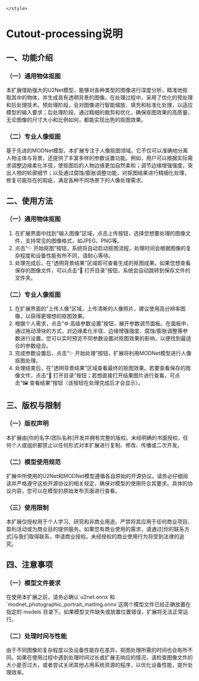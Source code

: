 
    </style>
</head>
<body>
    <h1>Cutout-processing说明</h1>
    <h2>一、功能介绍</h2>
    <h3>（一）通用物体抠图</h3>
    <p>本扩展借助强大的U2Net模型，能够对各种类型的图像进行深度分析，精准地抠取其中的物体，并生成具有透明背景的图像。在处理过程中，采用了优化的预处理和后处理技术。预处理阶段，会对图像进行智能缩放、填充和标准化处理，以适应模型的输入要求；后处理阶段，通过精细的裁剪和优化，确保抠图效果的高质量，无论图像的尺寸大小和比例如何，都能实现出色的抠图效果。</p>
    <h3>（二）专业人像抠图</h3>
    <p>基于先进的MODNet模型，本扩展专注于人像抠图领域。它不仅可以准确地分离人物主体与背景，还提供了丰富多样的参数设置功能。例如，用户可以根据实际需求调整边缘柔化半径，使抠图后的人物边缘更加自然柔和；调节边缘增强强度，突出人物的轮廓细节；以及通过腐蚀/膨胀调整功能，对抠图结果进行精细化处理，修复可能存在的瑕疵，满足各种不同场景下的人像处理需求。</p>
    <h2>二、使用方法</h2>
    <h3>（一）通用物体抠图</h3>
    <ol>
        <li>在扩展界面中找到“输入图像”区域，点击上传按钮，选择您想要处理的图像文件，支持常见的图像格式，如JPEG、PNG等。</li>
        <li>点击“✨ 开始抠图”按钮，系统将自动启动抠图流程，处理时间会根据图像的复杂程度和设备性能有所不同，请耐心等待。</li>
        <li>处理完成后，在“透明背景结果”区域即可查看生成的抠图成果。如果您想查看保存的图像文件，可以点击“📂 打开目录”按钮，系统会自动跳转到保存文件的文件夹。</li>
    </ol>
    <h3>（二）专业人像抠图</h3>
    <ol>
        <li>在扩展界面的“上传人像”区域，上传清晰的人像照片，建议使用高分辨率图像，以获得更理想的抠图效果。</li>
        <li>根据个人需求，点击“⚙️ 高级参数设置”按钮，展开参数调节面板。在面板中，通过拖动滑块的方式，对边缘柔化半径、边缘增强强度、腐蚀/膨胀调整等参数进行设置。您可以实时预览不同参数设置对抠图效果的影响，以便找到最适合的参数组合。</li>
        <li>完成参数设置后，点击“✨ 开始处理”按钮，扩展将利用MODNet模型进行人像抠图处理。</li>
        <li>处理结束后，在“透明背景结果”区域查看最终的抠图效果。若要查看保存的图像文件，点击“📂 打开目录”按钮；若想直接打开结果图片进行查看，可点击“🖼️ 查看结果”按钮（该按钮在处理完成后才会显示）。</li>
    </ol>
    <h2>三、版权与限制</h2>
    <h3>（一）版权声明</h3>
    <p>本扩展由[你的名字/团队名称]开发并拥有完整的版权。未经明确的书面授权，任何个人或组织都禁止以任何形式对本扩展进行复制、修改、传播或二次开发。</p>
    <h3>（二）模型使用规范</h3>
    <p>扩展中所使用的U2Net和MODNet模型遵循各自原始的开源协议。请务必仔细阅读并严格遵守这些开源协议的相关规定，确保对模型的使用符合其要求。具体的协议内容，您可以在模型的原始发布页面进行查看。</p>
    <h3>（三）使用限制</h3>
    <p>本扩展仅授权用于个人学习、研究和非商业用途。严禁将其应用于任何商业项目、盈利活动或为商业目的提供服务。如果您有商业使用的需求，请通过[你的联系方式]与我们取得联系，申请商业授权。未经授权的商业使用行为将受到法律的追究。</p>
    <h2>四、注意事项</h2>
    <h3>（一）模型文件要求</h3>
    <p>在使用本扩展之前，请务必确认`u2net.onnx`和`modnet_photographic_portrait_matting.onnx`这两个模型文件已经正确放置在指定的`models`目录下。如果模型文件缺失或放置位置错误，扩展将无法正常运行。</p>
    <h3>（二）处理时间与性能</h3>
    <p>由于不同图像的复杂程度以及设备性能存在差异，抠图处理所需的时间也会有所不同。如果在使用过程中遇到处理时间过长或扩展无响应的情况，请检查图像文件的大小是否过大，或者尝试关闭其他占用系统资源的程序，以优化设备性能，提升处理效率。</p>
</body>
</html>
